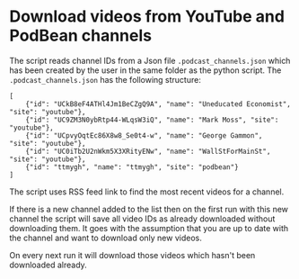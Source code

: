 # Download videos from YouTube and PodBean channels

The script reads channel IDs from a Json file `.podcast_channels.json` which has been created by the user in the same folder as the python script. 
The `.podcast_channels.json` has the following structure:

```
[
    {"id": "UCkB8eF4ATHl4Jm1BeCZgQ9A", "name": "Uneducated Economist", "site": "youtube"},
    {"id": "UC9ZM3N0ybRtp44-WLqsW3iQ", "name": "Mark Moss", "site": "youtube"},
    {"id": "UCpvyOqtEc86X8w8_Se0t4-w", "name": "George Gammon", "site": "youtube"},
    {"id": "UC0iTb2U2nWkm5X3XRityENw", "name": "WallStForMainSt", "site": "youtube"},
    {"id": "ttmygh", "name": "ttmygh", "site": "podbean"}
]

```

The script uses RSS feed link to find the most recent videos for a channel.


If there is a new channel added to the list then on the first run with this new channel the script will save all video IDs as already downloaded without downloading them. It goes with the assumption that you are up to date with the channel and want to download only new videos.


On every next run it will download those videos which hasn't been downloaded already.
